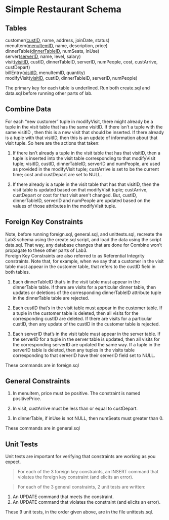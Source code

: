 # Simple Restaurant Schema

## Tables
customer(<ins>custID</ins>, name, address, joinDate, status)  
menuItem(<ins>menuItemID</ins>, name, description, price)  
dinnerTable(<ins>dinnerTableID</ins>, numSeats, InUse)  
server(<ins>serverID</ins>, name, level, salary)  
visit(<ins>visitID</ins>, custID, dinnerTableID, serverID, numPeople, cost, custArrive, custDepart)  
billEntry(<ins>visitID</ins>, menuItemID, quantity)  
modifyVisit(<ins>visitID</ins>, custID, dinnerTableID, serverID, numPeople)  
  
The primary key for each table is underlined. Run both create.sql and data.sql before running other parts of lab.

## Combine Data
For each “new customer” tuple in modifyVisit, there might already be a tuple in the visit table that has the same
visitID. If there isn’t a tuple with the same visitID , then this is a new visit that should be inserted. If there
already is a tuple with that visitID, then this is an update of information about that visit tuple. So here are the
actions that taken:
1. If there isn’t already a tuple in the visit table that has that visitID, then a tuple is inserted into the visit table
corresponding to that modifyVisit tuple; visitID, custID, dinnerTableID, serverID and numPeople, are used as
provided in the modifyVisit tuple; custArrive is set to be the current time; cost and custDepart are set to NULL.  
  

2. If there already is a tuple in the visit table that has that visitID, then the visit table is updated based on that
modifyVisit tuple; custArrive, custDepart or cost for that visit aren't changed. But, custID,
dinnerTableID, serverID and numPeople are updated based on the values of those attributes in the modifyVisit tuple.  
  

##  Foreign Key Constraints
Note, before running foreign.sql, general.sql, and unittests.sql, recreate the Lab3 schema using the create.sql
script, and load the data using the script data.sql. That way, any database changes that are
done for Combine won’t propagate to these other parts of Lab3.  
Foreign Key Constraints are also referred to as Referential Integrity constraints.
Note that, for example, when we say that a customer in the visit table must appear in the customer table, that refers to the
custID field in both tables.  
  
1. Each dinnerTableID that’s in the visit table must appear in the dinnerTable table. If there are visits for
a particular dinner table, then updates or deletions of the corresponding dinnerTableID attribute tuple
in the dinnerTable table are rejected.  
  

2. Each custID that’s in the visit table must appear in the customer table. If a tuple in the customer table
is deleted, then all visits for the corresponding custID are deleted. If there are visits for a
particular custID, then any update of the custID in the customer table is rejected.  
  

3. Each serverID that’s in the visit table must appear in the server table. If the serverID for a tuple in the
server table is updated, then all visits for the corresponding serverID are updated the same way.
If a tuple in the serverID table is deleted, then any tuples in the visits table corresponding to that
serverID have their serverID field set to NULL.  
  
These commands are in foreign.sql   

## General Constraints
1. In menuItem, price must be positive. The constraint is named positivePrice.  
  

2. In visit, custArrive must be less than or equal to custDepart.  

  
3. In dinnerTable, if inUse is not NULL, then numSeats must greater than 0.  
  

These commands are in general.sql  

## Unit Tests
Unit tests are important for verifying that constraints are working as you expect. 

> For each of the 3 foreign key constraints, an INSERT command that violates the foreign key constraint (and elicits an error).  

> For each of the 3 general constraints, 2 unit tests are written:  
1.  An UPDATE command that meets the constraint.  
2.  An UPDATE command that violates the constraint (and elicits an error).  
  
These 9 unit tests, in the order given above, are in the file unittests.sql.